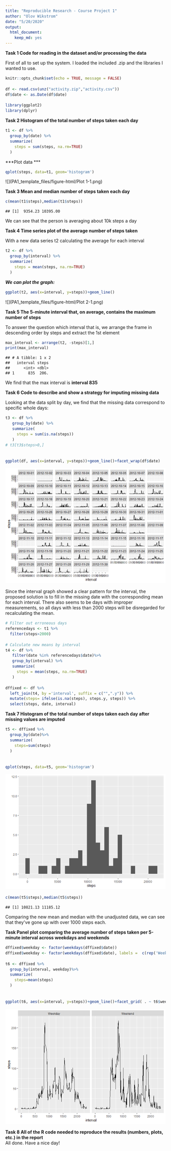 ```yaml
---
title: "Reproducible Research - Course Project 1"
author: "Olov Wikstrom"
date: "5/20/2020"
output: 
  html_document: 
    keep_md: yes
---
```

    
**Task 1 Code for reading in the dataset and/or processing the data**

First of all to set up the system. I loaded the included .zip and the libraries I wanted to use.



```r
knitr::opts_chunk$set(echo = TRUE, message = FALSE)

df <- read.csv(unz("activity.zip","activity.csv"))
df$date <- as.Date(df$date)

library(ggplot2)
library(dplyr)
```
       
**Task 2 Histogram of the total number of steps taken each day**


```r
t1 <- df %>%
  group_by(date) %>%
  summarize(
    steps = sum(steps, na.rm=TRUE)
  )
```
    
***Plot data ***



```r
qplot(steps, data=t1, geom='histogram')  
```

![](PA1_template_files/figure-html/Plot 1-1.png)<!-- -->
     
**Task 3 Mean and median number of steps taken each day**

```r
c(mean(t1$steps),median(t1$steps))
```

```
## [1]  9354.23 10395.00
```
We can see that the person is averaging about 10k steps a day
  
**Task 4 Time series plot of the average number of steps taken**

With a new data series t2 calculating the average for each interval

```r
t2 <- df %>%
  group_by(interval) %>%
  summarize(
    steps = mean(steps, na.rm=TRUE)
  )
```
    
***We can plot the graph:***


```r
ggplot(t2, aes(x=interval, y=steps))+geom_line()  
```

![](PA1_template_files/figure-html/Plot 2-1.png)<!-- -->
      
**Task 5 The 5-minute interval that, on average, contains the maximum number of steps**

To answer the question which interval that is, we arrange the frame in descending order by steps and extract the 1st element

```r
max_interval <- arrange(t2, -steps)[1,]
print(max_interval)
```

```
## # A tibble: 1 x 2
##   interval steps
##      <int> <dbl>
## 1      835  206.
```
 We find that the max interval is **interval 835**  


  
**Task 6 Code to describe and show a strategy for imputing missing data**

Looking at the data split by day, we find that the missing data correspond to specific whole days:

```r
t3 <- df %>%
   group_by(date) %>%
   summarize(
     steps = sum(is.na(steps))
   )
# t3[t3$steps>0,]


ggplot(df, aes(x=interval, y=steps))+geom_line()+facet_wrap(df$date)  
```

![](PA1_template_files/figure-html/unnamed-chunk-3-1.png)<!-- -->
    
Since the interval graph showed a clear pattern for the interval, the proposed solution is to fill in the missing date with the corresponding mean for each interval. There also seems to be days with improper measurements, so all days with less than 2000 steps will be disregarded for recalculating the mean.


```r
# Filter out erroneous days
referencedays <- t1 %>%
  filter(steps>2000)

# Calculate new means by interval
t4 <- df %>%
   filter(date %in% referencedays$date)%>%
   group_by(interval) %>%
   summarize(
     steps = mean(steps, na.rm=TRUE)
   )

dffixed <- df %>%
  left_join(t4, by ='interval', suffix = c("",".y")) %>%
  mutate(steps= ifelse(is.na(steps), steps.y, steps)) %>%
  select(steps, date, interval)
```
     
**Task 7 Histogram of the total number of steps taken each day after missing values are imputed**


```r
t5 <- dffixed %>%
  group_by(date)%>%
  summarize(
    steps=sum(steps)
  )


qplot(steps, data=t5, geom='histogram')
```

![](PA1_template_files/figure-html/unnamed-chunk-5-1.png)<!-- -->

```r
c(mean(t5$steps),median(t5$steps))
```

```
## [1] 10821.13 11185.12
```
Comparing the new mean and median with the unadjusted data, we can see that they've gone up with over 1000 steps each.  


**Task Panel plot comparing the average number of steps taken per 5-minute interval across weekdays and weekends**

```r
dffixed$weekday <- factor(weekdays(dffixed$date))
dffixed$weekday <- factor(weekdays(dffixed$date), labels =  c(rep('Weekday',5), rep('Weekend',2)))

t6 <- dffixed %>%
  group_by(interval, weekday)%>%
  summarize(
    steps=mean(steps)
  )


ggplot(t6, aes(x=interval, y=steps))+geom_line()+facet_grid( . ~ t6$weekday)
```

![](PA1_template_files/figure-html/unnamed-chunk-6-1.png)<!-- -->
     
**Task 8 All of the R code needed to reproduce the results (numbers, plots, etc.) in the report**  
All done. Have a nice day!
